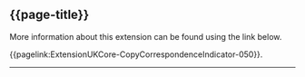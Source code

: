 ## {{page-title}}

More information about this extension can be found using the link below.

{{pagelink:ExtensionUKCore-CopyCorrespondenceIndicator-050}}.

---
